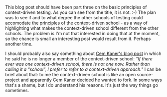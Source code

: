 <html><body><p>This blog post should have been part three on the basic principles of context-driven testing. As you can see from the title, it is not. :-) The plan was to see if and to what degree the other schools of testing could accomodate the principles of the context-driven school - as a way of highlighting what makes the context-driven school different from the other schools. The problem is I'm not that interested in doing that at the moment, so the chance is small an interesting post would result from it. Perhaps another time.

I should probably also say something about <a href="http://context-driven-testing.com/?p=23">Cem Kaner's blog post</a> in which he said he is no longer a member of the context-driven school: <em>"If there ever was one context-driven school, there is not one now. Rather than calling it a “school”, I prefer to refer to a context-driven approach."</em>
I can be brief about that: to me the context-driven school is like an open source-project and apparently Cem Kaner decided he wanted to fork. In some ways that's a shame, but I do understand his reasons. It's just the way things go sometimes.</p></body></html>